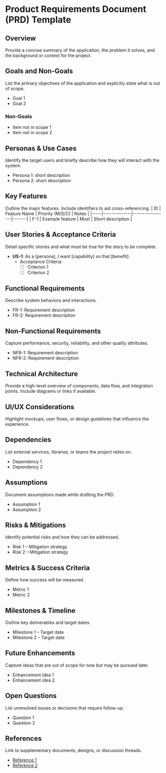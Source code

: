 # Product Requirements Document (PRD) Template

## Overview
Provide a concise summary of the application, the problem it solves, and the background or context for the project.

## Goals and Non-Goals
List the primary objectives of the application and explicitly state what is out of scope.
- Goal 1
- Goal 2

### Non-Goals
- Item not in scope 1
- Item not in scope 2

## Personas & Use Cases
Identify the target users and briefly describe how they will interact with the system.
- Persona 1: short description
- Persona 2: short description

## Key Features
Outline the major features. Include identifiers to aid cross-referencing.
| ID  | Feature Name | Priority (M/S/C) | Notes |
|-----|--------------|-----------------|-------|
| F-1 | Example feature | Must | Short description |

## User Stories & Acceptance Criteria
Detail specific stories and what must be true for the story to be complete.
- **US-1**: As a [persona], I want [capability] so that [benefit].
  - Acceptance Criteria:
    - [ ] Criterion 1
    - [ ] Criterion 2

## Functional Requirements
Describe system behaviors and interactions.
- FR-1: Requirement description
- FR-2: Requirement description

## Non-Functional Requirements
Capture performance, security, reliability, and other quality attributes.
- NFR-1: Requirement description
- NFR-2: Requirement description

## Technical Architecture
Provide a high-level overview of components, data flow, and integration points. Include diagrams or links if available.

## UI/UX Considerations
Highlight mockups, user flows, or design guidelines that influence the experience.

## Dependencies
List external services, libraries, or teams the project relies on.
- Dependency 1
- Dependency 2

## Assumptions
Document assumptions made while drafting the PRD.
- Assumption 1
- Assumption 2

## Risks & Mitigations
Identify potential risks and how they can be addressed.
- Risk 1 – Mitigation strategy
- Risk 2 – Mitigation strategy

## Metrics & Success Criteria
Define how success will be measured.
- Metric 1
- Metric 2

## Milestones & Timeline
Outline key deliverables and target dates.
- Milestone 1 – Target date
- Milestone 2 – Target date

## Future Enhancements
Capture ideas that are out of scope for now but may be pursued later.
- Enhancement idea 1
- Enhancement idea 2

## Open Questions
List unresolved issues or decisions that require follow-up.
- Question 1
- Question 2

## References
Link to supplementary documents, designs, or discussion threads.
- [Reference 1](#)
- [Reference 2](#)
